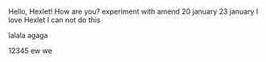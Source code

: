 Hello, Hexlet! How are you?
experiment with amend
20 january
23 january
I love Hexlet
I can not do this

lalala
agaga


12345 ew 
we
